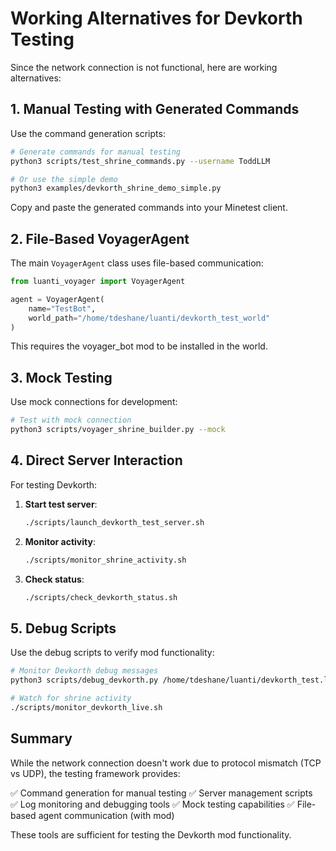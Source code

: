 # Working Alternatives for Devkorth Testing

Since the network connection is not functional, here are working alternatives:

## 1. Manual Testing with Generated Commands

Use the command generation scripts:

```bash
# Generate commands for manual testing
python3 scripts/test_shrine_commands.py --username ToddLLM

# Or use the simple demo
python3 examples/devkorth_shrine_demo_simple.py
```

Copy and paste the generated commands into your Minetest client.

## 2. File-Based VoyagerAgent

The main `VoyagerAgent` class uses file-based communication:

```python
from luanti_voyager import VoyagerAgent

agent = VoyagerAgent(
    name="TestBot",
    world_path="/home/tdeshane/luanti/devkorth_test_world"
)
```

This requires the voyager_bot mod to be installed in the world.

## 3. Mock Testing

Use mock connections for development:

```bash
# Test with mock connection
python3 scripts/voyager_shrine_builder.py --mock
```

## 4. Direct Server Interaction

For testing Devkorth:

1. **Start test server**: 
   ```bash
   ./scripts/launch_devkorth_test_server.sh
   ```

2. **Monitor activity**:
   ```bash
   ./scripts/monitor_shrine_activity.sh
   ```

3. **Check status**:
   ```bash
   ./scripts/check_devkorth_status.sh
   ```

## 5. Debug Scripts

Use the debug scripts to verify mod functionality:

```bash
# Monitor Devkorth debug messages
python3 scripts/debug_devkorth.py /home/tdeshane/luanti/devkorth_test.log

# Watch for shrine activity
./scripts/monitor_devkorth_live.sh
```

## Summary

While the network connection doesn't work due to protocol mismatch (TCP vs UDP), the testing framework provides:

✅ Command generation for manual testing
✅ Server management scripts  
✅ Log monitoring and debugging tools
✅ Mock testing capabilities
✅ File-based agent communication (with mod)

These tools are sufficient for testing the Devkorth mod functionality.
